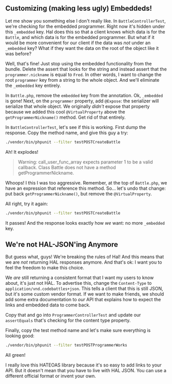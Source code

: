## Customizing (making less ugly) Embeddeds!

Let me show you something else I don't really like. In `BattleControllerTest`, we're
checking for the embedded programmer. Right now it's hidden under this `_embedded`
key. Hal does this so that a client knows which data is for the `Battle`, and which
data is for the embedded programmer. But what if it would be more convenient for
our client if the data was *not* under an `_embedded` key? What if they want the
data on the root of the object like it was before?

Well, that's fine! Just stop using the embedded functionality from the bundle.
Delete the assert that looks for the string and instead assert that the
`programmer.nickname` is equal to `Fred`. In other words, I want to change the
root `programmer` key from a string to the whole object. And we'll eliminate the
`_embedded` key entirely.

In `Battle.php`, remove the `embedded` key from the annotation. Ok, `_embedded` is
gone! Next, on the `programmer` property, add `@Expose`: the serializer will serialize
that whole object. We originally *didn't* expose that property because we added this
cool `@VirtualProperty` above the `getProgrammerNickname()` method. Get rid of that
entirely.

In `BattleControllerTest`, let's see if this is working. First dump the response.
Copy the method name, and give this guy a try:

```bash
./vendor/bin/phpunit --filter testPOSTCreateBattle
```

Ah! It explodes!

> Warning: call_user_func_array expects parameter 1 to be a valid callback.
> Class Battle does not have a method getProgrammerNickname.


Whoops! I this I was too aggressive. Remember, at the top of `Battle.php`, we have an
expression that reference this method. So... let's undo that change: put back
`getProgrammerNickname()`, but remove the `@VirtualProperty`.

All right, try it again:

```bash
./vendor/bin/phpunit --filter testPOSTCreateBattle
```

It passes! And the response looks exactly how *we* want: no more `_embedded` key.

## We're not HAL-JSON'ing Anymore

But guess what, guys! We're breaking the rules of Hal! And this means that we are
*not* returning HAL responses anymore. And that's ok: I want you to feel the freedom
to make this choice.

We *are* still returning a consistent format that I want my users to know about,
it's just not HAL. To advertise this, change the `Content-Type` to
`application/vnd.codebattles+json`. This tells a client that this is still JSON, but
it's some custom vendor format. If we want to make friends, we should add some extra
documentation to *our* API that explains how to expect the links and embedded data
to come back.

Copy that and go into `ProgrammerControllerTest` and update our `assertEquals` that's
checking for the content type property.

Finally, copy the test method name and let's make sure everything is looking good:

```bash
./vendor/bin/phpunit --filter testPOSTProgrammerWorks
```

All green!

I really love this HATEOAS library because it's so easy to add links to your API.
But it doesn't mean that you have to live with HAL JSON. You can use a different
official format or invent your own.
